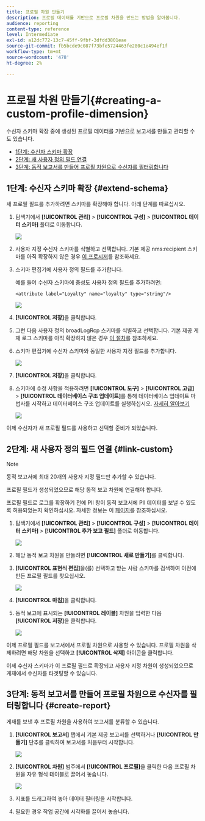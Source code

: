 ```yaml
---
title: 프로필 차원 만들기
description: 프로필 데이터를 기반으로 프로필 차원을 만드는 방법을 알아봅니다.
audience: reporting
content-type: reference
level: Intermediate
exl-id: a12dc772-13c7-45ff-9fbf-3dfdd3801eae
source-git-commit: fb5bcde9c087f73bfe5724463fe280c1e494ef1f
workflow-type: tm+mt
source-wordcount: '478'
ht-degree: 2%

---
```


# 프로필 차원 만들기{#creating-a-custom-profile-dimension}

수신자 스키마 확장 중에 생성된 프로필 데이터를 기반으로 보고서를 만들고 관리할 수도 있습니다.

* [1단계: 수신자 스키마 확장](##extend-schema)
* [2단계: 새 사용자 정의 필드 연결](#link-custom)
* [3단계: 동적 보고서를 만들어 프로필 차원으로 수신자를 필터링합니다](#create-report)

## 1단계: 수신자 스키마 확장 {#extend-schema}

새 프로필 필드를 추가하려면 스키마를 확장해야 합니다. 아래 단계를 따르십시오.

1. 탐색기에서 **[!UICONTROL 관리]** > **[!UICONTROL 구성]** > **[!UICONTROL 데이터 스키마]** 폴더로 이동합니다.

   ![](assets/custom_field_1.png)

1. 사용자 지정 수신자 스키마를 식별하고 선택합니다. 기본 제공 nms:recipient 스키마를 아직 확장하지 않은 경우 [이 프로시저](https://experienceleague.adobe.com/en/docs/campaign/campaign-v8/developer/shemas-forms/extend-schema)를 참조하세요.

1. 스키마 편집기에 사용자 정의 필드를 추가합니다.

   예를 들어 수신자 스키마에 충성도 사용자 정의 필드를 추가하려면:

   ```
   <attribute label="Loyalty" name="loyalty" type="string"/>
   ```

   ![](assets/custom_field_2.png)

1. **[!UICONTROL 저장]**&#x200B;을 클릭합니다.

1. 그런 다음 사용자 정의 broadLogRcp 스키마를 식별하고 선택합니다. 기본 제공 게재 로그 스키마를 아직 확장하지 않은 경우 [이 절차](https://experienceleague.adobe.com/en/docs/campaign/campaign-v8/developer/shemas-forms/extend-schema)를 참조하세요.

1. 스키마 편집기에 수신자 스키마와 동일한 사용자 지정 필드를 추가합니다.

   ![](assets/custom_field_3.png)

1. **[!UICONTROL 저장]**&#x200B;을 클릭합니다.

1. 스키마에 수정 사항을 적용하려면 **[!UICONTROL 도구]** > **[!UICONTROL 고급]** > **[!UICONTROL 데이터베이스 구조 업데이트]**&#x200B;를 통해 데이터베이스 업데이트 마법사를 시작하고 데이터베이스 구조 업데이트를 실행하십시오. [자세히 알아보기](https://experienceleague.adobe.com/en/docs/campaign/campaign-v8/developer/shemas-forms/update-database-structure)

   ![](assets/custom_field_4.png)

이제 수신자가 새 프로필 필드를 사용하고 선택할 준비가 되었습니다.

## 2단계: 새 사용자 정의 필드 연결 {#link-custom}

>[!NOTE]
>
> 동적 보고서에 최대 20개의 사용자 지정 필드만 추가할 수 있습니다.

프로필 필드가 생성되었으므로 해당 동적 보고 차원에 연결해야 합니다.

프로필 필드로 로그를 확장하기 전에 PII 창이 동적 보고서에 PII 데이터를 보낼 수 있도록 허용되었는지 확인하십시오. 자세한 정보는 이 [페이지](pii-agreement.md)를 참조하십시오.

1. 탐색기에서 **[!UICONTROL 관리]** > **[!UICONTROL 구성]** > **[!UICONTROL 데이터 스키마]** > **[!UICONTROL 추가 보고 필드]** 폴더로 이동합니다.

   ![](assets/custom_field_5.png)

1. 해당 동적 보고 차원을 만들려면 **[!UICONTROL 새로 만들기]**&#x200B;를 클릭합니다.

1. **[!UICONTROL 표현식 편집]**&#x200B;을(를) 선택하고 받는 사람 스키마를 검색하여 이전에 만든 프로필 필드를 찾으십시오.

   ![](assets/custom_field_6.png)

1. **[!UICONTROL 마침]**&#x200B;을 클릭합니다.

1. 동적 보고에 표시되는 **[!UICONTROL 레이블]** 차원을 입력한 다음 **[!UICONTROL 저장]**&#x200B;을 클릭합니다.

   ![](assets/custom_field_7.png)

이제 프로필 필드를 보고서에서 프로필 차원으로 사용할 수 있습니다. 프로필 차원을 삭제하려면 해당 차원을 선택하고 **[!UICONTROL 삭제]** 아이콘을 클릭합니다.

이제 수신자 스키마가 이 프로필 필드로 확장되고 사용자 지정 차원이 생성되었으므로 게재에서 수신자를 타겟팅할 수 있습니다.

## 3단계: 동적 보고서를 만들어 프로필 차원으로 수신자를 필터링합니다 {#create-report}

게재를 보낸 후 프로필 차원을 사용하여 보고서를 분류할 수 있습니다.

1. **[!UICONTROL 보고서]** 탭에서 기본 제공 보고서를 선택하거나 **[!UICONTROL 만들기]** 단추를 클릭하여 보고서를 처음부터 시작합니다.

   ![](assets/custom_field_8.png)

1. **[!UICONTROL 차원]** 범주에서 **[!UICONTROL 프로필]**&#x200B;을 클릭한 다음 프로필 차원을 자유 형식 테이블로 끌어서 놓습니다.

   ![](assets/custom_field_9.png)

1. 지표를 드래그하여 놓아 데이터 필터링을 시작합니다.

1. 필요한 경우 작업 공간에 시각화를 끌어서 놓습니다.

